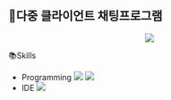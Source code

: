 ## 💬다중 클라이언트 채팅프로그램

<p align="center"><img src="https://user-images.githubusercontent.com/74812194/184757463-f9fb51df-d451-4717-ac00-bb250a3b4d62.png"></p>

📚Skills

* Programming <img src="https://img.shields.io/badge/java-007396?style=for-the-badge&logo=java&logoColor=white"> <img src="https://img.shields.io/badge/mysql-4479A1?style=for-the-badge&logo=mysql&logoColor=white">
* IDE <img src="https://img.shields.io/badge/Eclipse-2C2255?style=for-the-badge&logo=Eclipse&logoColor=white">
